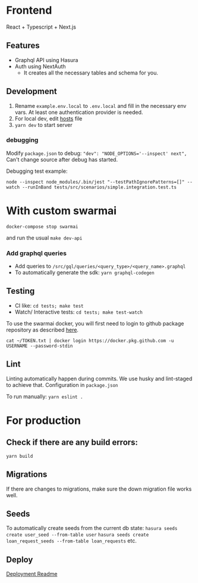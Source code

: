 # Frontend

React + Typescript + Next.js

## Features

- Graphql API using Hasura
- Auth using NextAuth
  - It creates all the necessary tables and schema for you.

## Development

1. Rename `example.env.local` to `.env.local` and fill in the necessary env vars. At least one authentication provider is needed.
2. For local dev, edit [hosts](https://stackoverflow.com/questions/10456174/oauth-how-to-test-with-local-urls) file
3. `yarn dev` to start server

### debugging

Modify `package.json` to debug: `"dev": "NODE_OPTIONS='--inspect' next",`
Can't change source after debug has started.

Debugging test example:

`node --inspect node_modules/.bin/jest "--testPathIgnorePatterns=[]" --watch --runInBand tests/src/scenarios/simple.integration.test.ts`

# With custom swarmai

`docker-compose stop swarmai`

and run the usual `make dev-api`

### Add graphql queries

- Add queries to `/src/gql/queries/<query_type>/<query_name>.graphql`
- To automatically generate the sdk: `yarn graphql-codegen`

## Testing

- CI like: `cd tests; make test`
- Watch/ Interactive tests: `cd tests; make test-watch`

To use the swarmai docker, you will first need to login to github package repository as described [here](https://docs.github.com/en/packages/guides/configuring-docker-for-use-with-github-packages).

`cat ~/TOKEN.txt | docker login https://docker.pkg.github.com -u USERNAME --password-stdin`

## Lint

Linting automatically happen during commits. We use husky and lint-staged to achieve that. Configuration in `package.json`

To run manually:
`yarn eslint .`

# For production

## Check if there are any build errors:

`yarn build`

## Migrations

If there are changes to migrations, make sure the down migration file works well.

## Seeds

To automatically create seeds from the current db state:
`hasura seeds create user_seed --from-table user`
`hasura seeds create loan_request_seeds --from-table loan_requests`
etc.

## Deploy

[Deployment Readme](production/README.md)
